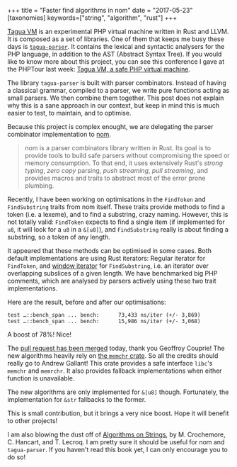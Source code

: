 +++
title = "Faster find algorithms in nom"
date = "2017-05-23"
[taxonomies]
keywords=["string", "algorithm", "rust"]
+++

[Tagua VM](https://github.com/tagua-vm/) is an experimental PHP virtual
machine written in Rust and LLVM. It is composed as a set of libraries.
One of them that keeps me busy these days is
[`tagua-parser`](https://github.com/tagua-vm/parser). It contains the
lexical and syntactic analysers for the PHP language, in addition to the
AST (Abstract Syntax Tree). If you would like to know more about this
project, you can see this conference I gave at the PHPTour last week:
[Tagua VM, a safe PHP virtual
machine](https://speakerdeck.com/hywan/tagua-vm-a-safe-php-virtual-machine).

The library `tagua-parser` is built with parser combinators. Instead of
having a classical grammar, compiled to a parser, we write pure
functions acting as small parsers. We then combine them together. This
post does not explain why this is a sane approach in our context, but
keep in mind this is much easier to test, to maintain, and to optimise.

Because this project is complex enought, we are delegating the parser
combinator implementation to [nom](https://github.com/Geal/nom/).

> nom is a parser combinators library written in Rust. Its goal is to
> provide tools to build safe parsers without compromising the speed or
> memory consumption. To that end, it uses extensively Rust's *strong
> typing*, *zero copy* parsing, *push streaming*, *pull streaming*, and
> provides macros and traits to abstract most of the error prone
> plumbing.

Recently, I have been working on optimisations in the `FindToken` and
`FindSubstring` traits from nom itself. These traits provide methods to
find a token (i.e. a lexeme), and to find a substring, crazy naming.
However, this is not totally valid: `FindToken` expects to find a single
item (if implemented for `u8`, it will look for a `u8` in a `&[u8]`),
and `FindSubstring` really is about finding a substring, so a token of
any length.

It appeared that these methods can be optimised in some cases. Both
default implementations are using Rust iterators: Regular iterator for
`FindToken`, and [window
iterator](https://doc.rust-lang.org/std/slice/struct.Windows.html) for
`FindSubstring`, i.e. an iterator over overlapping subslices of a given
length. We have benchmarked big PHP comments, which are analysed by
parsers actively using these two trait implementations.

Here are the result, before and after our optimisations:

```
test …::bench_span ... bench:      73,433 ns/iter (+/- 3,869)
test …::bench_span ... bench:      15,986 ns/iter (+/- 3,068)
```

A boost of 78%! Nice!

The [pull request has been merged](https://github.com/Geal/nom/pull/507)
today, thank you Geoffroy Couprie! The new algorithms heavily rely on
[the `memchr` crate](https://github.com/BurntSushi/rust-memchr). So all
the credits should really go to Andrew Gallant! This crate provides a
safe interface `libc`'s `memchr` and `memrchr`. It also provides
fallback implementations when either function is unavailable.

The new algorithms are only implemented for `&[u8]` though. Fortunately,
the implementation for `&str` fallbacks to the former.

This is small contribution, but it brings a very nice boost. Hope it
will benefit to other projects!

I am also blowing the dust off of [Algorithms on
Strings](https://www.amazon.com/Algorithms-Strings-Maxime-Crochemore/dp/0521848997),
by M. Crochemore, C. Hancart, and T. Lecroq. I am pretty sure it should
be useful for nom and `tagua-parser`. If you haven't read this book yet,
I can only encourage you to do so!
